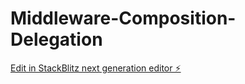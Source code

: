 # Middleware-Composition-Delegation

[Edit in StackBlitz next generation editor ⚡️](https://stackblitz.com/~/github.com/athithyaramaa1/Middleware-Composition-Delegation)